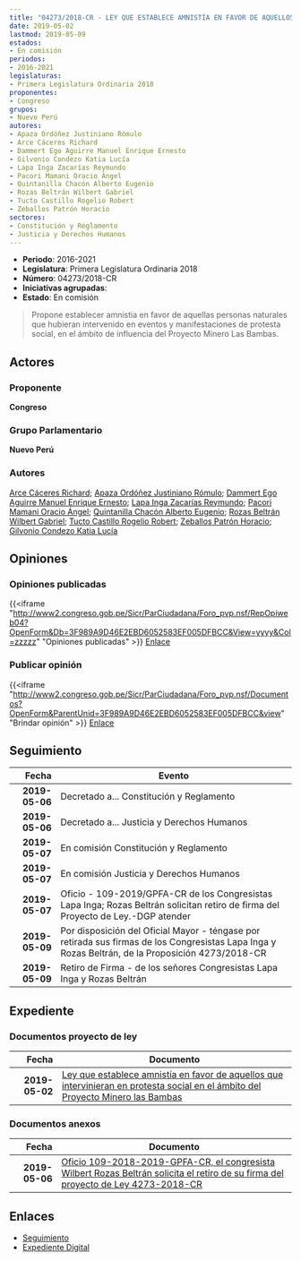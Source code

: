 ```yaml
---
title: "04273/2018-CR - LEY QUE ESTABLECE AMNISTÍA EN FAVOR DE AQUELLOS QUE INTERVINIERAN EN PROTESTA SOCIAL EN EL ÁMBITO DEL PROYECTO MINERO LAS BAMBAS"
date: 2019-05-02
lastmod: 2019-05-09
estados:
- En comisión
periodos:
- 2016-2021
legislaturas:
- Primera Legislatura Ordinaria 2018
proponentes:
- Congreso
grupos:
- Nuevo Perú
autores:
- Apaza Ordóñez Justiniano Rómulo
- Arce Cáceres Richard
- Dammert Ego Aguirre Manuel Enrique Ernesto
- Gilvonio Condezo Katia Lucía
- Lapa Inga Zacarías Reymundo
- Pacori Mamani Oracio Ángel
- Quintanilla Chacón Alberto Eugenio
- Rozas Beltrán Wilbert Gabriel
- Tucto Castillo Rogelio Robert
- Zeballos Patrón Horacio
sectores:
- Constitución y Reglamento
- Justicia y Derechos Humanos
---
```

- **Periodo**: 2016-2021
- **Legislatura**: Primera Legislatura Ordinaria 2018
- **Número**: 04273/2018-CR
- **Iniciativas agrupadas**: 
- **Estado**: En comisión

> Propone establecer amnistia en favor de aquellas personas naturales que hubieran intervenido en eventos y manifestaciones de protesta social, en el ámbito de influencia del Proyecto Minero Las Bambas.


## Actores

### Proponente

**Congreso**

### Grupo Parlamentario

**Nuevo Perú**

### Autores

[Arce Cáceres Richard](mailto:mailto:rarce@congreso.gob.pe); [Apaza Ordóñez Justiniano Rómulo](mailto:mailto:japaza@congreso.gob.pe); [Dammert Ego Aguirre Manuel Enrique Ernesto](mailto:mailto:mdammert@congreso.gob.pe); [Lapa Inga Zacarías Reymundo](mailto:mailto:zlapa@congreso.gob.pe); [Pacori Mamani Oracio Ángel](mailto:mailto:opacori@congreso.gob.pe); [Quintanilla Chacón Alberto Eugenio](mailto:mailto:aquintanilla@congreso.gob.pe); [Rozas Beltrán Wilbert Gabriel](mailto:mailto:wrozas@congreso.gob.pe); [Tucto Castillo Rogelio Robert](mailto:mailto:rtucto@congreso.gob.pe); [Zeballos Patrón Horacio](mailto:mailto:hzeballos@congreso.gob.pe); [Gilvonio Condezo Katia Lucía](mailto:mailto:kgilvonio@congreso.gob.pe)

## Opiniones

### Opiniones publicadas

{{<iframe "http://www2.congreso.gob.pe/Sicr/ParCiudadana/Foro_pvp.nsf/RepOpiweb04?OpenForm&Db=3F989A9D46E2EBD6052583EF005DFBCC&View=yyyy&Col=zzzzz" "Opiniones publicadas" >}}
[Enlace](http://www2.congreso.gob.pe/Sicr/ParCiudadana/Foro_pvp.nsf/RepOpiweb04?OpenForm&Db=3F989A9D46E2EBD6052583EF005DFBCC&View=yyyy&Col=zzzzz)

### Publicar opinión

{{<iframe "http://www2.congreso.gob.pe/Sicr/ParCiudadana/Foro_pvp.nsf/Documentos?OpenForm&ParentUnid=3F989A9D46E2EBD6052583EF005DFBCC&view" "Brindar opinión" >}}
[Enlace](http://www2.congreso.gob.pe/Sicr/ParCiudadana/Foro_pvp.nsf/Documentos?OpenForm&ParentUnid=3F989A9D46E2EBD6052583EF005DFBCC&view)


## Seguimiento

| Fecha | Evento |
|------:|--------|
| **2019-05-06** | Decretado a... Constitución y Reglamento |
| **2019-05-06** | Decretado a... Justicia y Derechos Humanos |
| **2019-05-07** | En comisión Constitución y Reglamento |
| **2019-05-07** | En comisión Justicia y Derechos Humanos |
| **2019-05-07** | Oficio - 109-2019/GPFA-CR de los Congresistas Lapa Inga; Rozas Beltrán solicitan retiro de firma del Proyecto de Ley.-DGP atender |
| **2019-05-09** | Por disposición del Oficial Mayor - téngase por retirada sus firmas de los Congresistas Lapa Inga y Rozas Beltrán, de la Proposición 4273/2018-CR |
| **2019-05-09** | Retiro de Firma - de los señores Congresistas Lapa Inga y Rozas Beltrán |

## Expediente

### Documentos proyecto de ley

| Fecha | Documento |
|------:|-----------|
| **2019-05-02** | [Ley que establece amnistía en favor de aquellos que intervinieran en protesta social en el ámbito del Proyecto Minero las Bambas](http://www.leyes.congreso.gob.pe/Documentos/2016_2021/Proyectos_de_Ley_y_de_Resoluciones_Legislativas/PL0427320190502..pdf) |

### Documentos anexos

| Fecha | Documento |
|------:|-----------|
| **2019-05-06** | [Oficio 109-2018-2019-GPFA-CR, el congresista Wilbert Rozas Beltrán solicita el retiro de su firma del proyecto de Ley 4273-2018-CR](http://www.leyes.congreso.gob.pe/Documentos/2016_2021/Retiro_de_Proyecto/OFICIO-109-2019-GPFA-CR.pdf) |

## Enlaces

- [Seguimiento](http://www2.congreso.gob.pe/Sicr/TraDocEstProc/CLProLey2016.nsf/f7fff46988ca05b1052578e100829cc7/a2c0a0d616ad4b68052583ef0004b56a?OpenDocument)
- [Expediente Digital](http://www2.congreso.gob.pe/Sicr/TraDocEstProc/Expvirt_2011.nsf/visbusqptramdoc1621/04273?opendocument)

